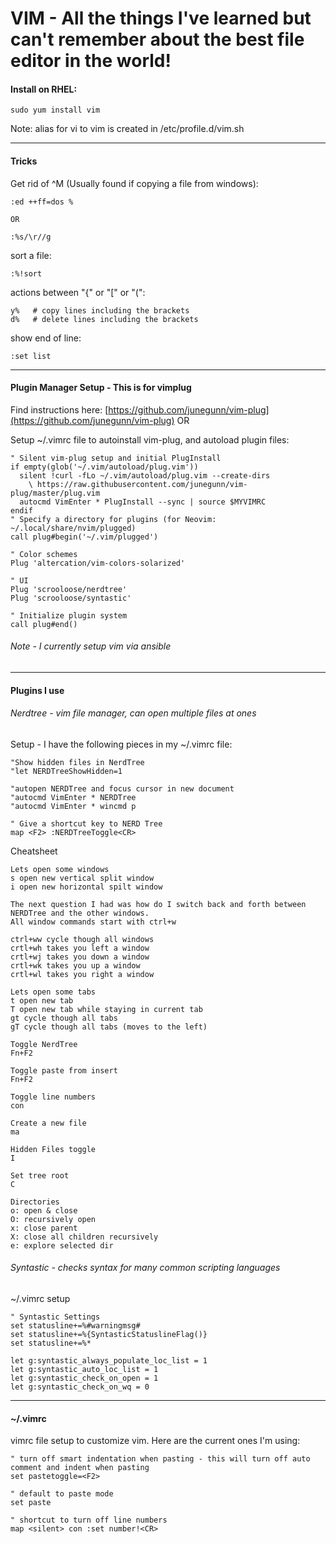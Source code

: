 # VIM - All the things I've learned but can't remember about the best file editor in the world!

#### Install on RHEL:

`sudo yum install vim`

Note: alias for vi to vim is created in /etc/profile.d/vim.sh

---

#### Tricks

Get rid of ^M \(Usually found if copying a file from windows\):

```
:ed ++ff=dos %

OR

:%s/\r//g
```

sort a file:

```
:%!sort
```

actions between "{" or "\[" or "\(":

```
y%   # copy lines including the brackets
d%   # delete lines including the brackets
```

show end of line:

```
:set list
```

 

---

#### Plugin Manager Setup - This is for vimplug

Find instructions here:  [https://github.com/junegunn/vim-plug](https://github.com/junegunn/vim-plug) OR

Setup ~/.vimrc file to autoinstall vim-plug, and autoload plugin files:

```
" Silent vim-plug setup and initial PlugInstall
if empty(glob('~/.vim/autoload/plug.vim'))
  silent !curl -fLo ~/.vim/autoload/plug.vim --create-dirs
    \ https://raw.githubusercontent.com/junegunn/vim-plug/master/plug.vim
  autocmd VimEnter * PlugInstall --sync | source $MYVIMRC
endif
" Specify a directory for plugins (for Neovim: ~/.local/share/nvim/plugged)
call plug#begin('~/.vim/plugged')

" Color schemes
Plug 'altercation/vim-colors-solarized'

" UI
Plug 'scrooloose/nerdtree'
Plug 'scrooloose/syntastic'

" Initialize plugin system
call plug#end()
```

###### Note - I currently setup vim via ansible

---

#### Plugins I use

###### Nerdtree - vim file manager, can open multiple files at ones

Setup  - I have the following pieces in my ~/.vimrc file:

```
"Show hidden files in NerdTree
"let NERDTreeShowHidden=1

"autopen NERDTree and focus cursor in new document
"autocmd VimEnter * NERDTree
"autocmd VimEnter * wincmd p

" Give a shortcut key to NERD Tree
map <F2> :NERDTreeToggle<CR>
```

Cheatsheet

```
Lets open some windows
s open new vertical split window
i open new horizontal spilt window

The next question I had was how do I switch back and forth between NERDTree and the other windows. 
All window commands start with ctrl+w

ctrl+ww cycle though all windows
crtl+wh takes you left a window
crtl+wj takes you down a window
crtl+wk takes you up a window
crtl+wl takes you right a window

Lets open some tabs
t open new tab
T open new tab while staying in current tab
gt cycle though all tabs
gT cycle though all tabs (moves to the left)

Toggle NerdTree
Fn+F2

Toggle paste from insert
Fn+F2

Toggle line numbers
con

Create a new file
ma

Hidden Files toggle
I

Set tree root
C

Directories
o: open & close
O: recurs­ively open
x: close parent
X: close all children recurs­ively
e: explore selected dir
```

###### Syntastic - checks syntax for many common scripting languages

~/.vimrc setup

```
" Syntastic Settings
set statusline+=%#warningmsg#
set statusline+=%{SyntasticStatuslineFlag()}
set statusline+=%*

let g:syntastic_always_populate_loc_list = 1
let g:syntastic_auto_loc_list = 1
let g:syntastic_check_on_open = 1
let g:syntastic_check_on_wq = 0
```

---

#### ~/.vimrc

vimrc file setup to customize vim.  Here are the current ones I'm using:

```
" turn off smart indentation when pasting - this will turn off auto comment and indent when pasting
set pastetoggle=<F2>

" default to paste mode
set paste

" shortcut to turn off line numbers
map <silent> con :set number!<CR>
```



